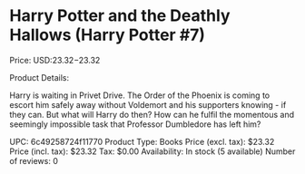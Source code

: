 # Harry Potter and the Deathly Hallows (Harry Potter #7)

Price: USD:$23.32-$23.32

Product Details:

Harry is waiting in Privet Drive. The Order of the Phoenix is coming to escort him safely away without Voldemort and his supporters knowing - if they can. But what will Harry do then? How can he fulfil the momentous and seemingly impossible task that Professor Dumbledore has left him?

UPC: 6c49258724f11770
Product Type: Books
Price (excl. tax): $23.32
Price (incl. tax): $23.32
Tax: $0.00
Availability: In stock (5 available)
Number of reviews: 0